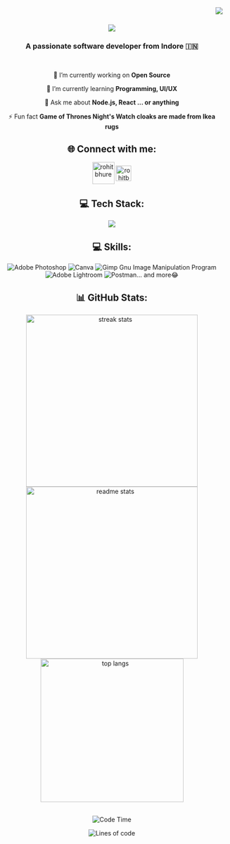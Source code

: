 <img align="right" src="https://visitor-badge.laobi.icu/badge?page_id=rohitbhure65.rohitbhure65" />

<h1 align="center">
    <img src="https://readme-typing-svg.herokuapp.com/?font=Righteous&size=35&center=true&vCenter=true&width=500&height=70&duration=3000&lines=Hi+There!+👋;+I'm+Rohit+Bhure!;Passinate+FullStack+Developer!;" />
</h1>

<h3 align="center">A passionate software developer from Indore 🇮🇳</h3>

<br/>

<div align="center">
 
 🔭 I’m currently working on **Open Source**
 
 🌱 I’m currently learning **Programming, UI/UX**

💬 Ask me about **Node.js, React ... or anything**

⚡ Fun fact **Game of Thrones Night's Watch cloaks are made from Ikea rugs**

 </div>
 
<div align="center"> 
    
## 🌐 Connect with me:
<p align="centre">
<a href="https://linkedin.com/in/rohitbhure65" target="blank"><img align="center" src="https://img.icons8.com/?size=512&id=xuvGCOXi8Wyg&format=png" alt="rohit bhure" height="50" width="50" /></a>                     
<a href="https://twitter.com/rohitbhure65" target="blank"><img align="center" src="https://cdn.worldvectorlogo.com/logos/twitter-6.svg" alt="rohitbhure65" height="35" width="35" /></a>

</p>





## 💻 Tech Stack:

<p align="center">
  <a href="https://linkedin.com/in/rohitbhure65">
    <img src="https://skillicons.dev/icons?i=cpp,html,css,js,php,mysql,mongodb,linux,bash,git,github,react,express,nodejs,nextjs,python,vscode,postman,powershell,photoshop,illustrator&theme=dark&perline=10" />
  </a>
</p>


## 💻 Skills:
![Adobe Photoshop](https://img.shields.io/badge/adobephotoshop-%2331A8FF.svg?style=for-the-badge&logo=adobephotoshop&logoColor=white) ![Canva](https://img.shields.io/badge/Canva-%2300C4CC.svg?style=for-the-badge&logo=Canva&logoColor=white) ![Gimp Gnu Image Manipulation Program](https://img.shields.io/badge/Gimp-657D8B?style=for-the-badge&logo=gimp&logoColor=FFFFFF) ![Adobe Lightroom](https://img.shields.io/badge/Adobe%20Lightroom-31A8FF.svg?style=for-the-badge&logo=Adobe%20Lightroom&logoColor=white) ![Postman](https://img.shields.io/badge/Postman-FF6C37?style=for-the-badge&logo=postman&logoColor=white)... and more😂

## 📊 GitHub Stats:

<div align=center>
  <img width=390 src="https://github-readme-streak-stats-salesp07.vercel.app/?user=rohitbhure65&count_private=true&theme=react&border_radius=10" alt="streak stats"/>
  <img width=390 src="https://github-readme-stats-salesp07.vercel.app/api?username=rohitbhure65&count_private=true&show_icons=true&theme=react&rank_icon=github&border_radius=10" alt="readme stats" />
  <br/>
  <img width=325 align="center" src="https://github-readme-stats-salesp07.vercel.app/api/top-langs/?username=rohitbhure65&hide=HTML&langs_count=8&layout=compact&theme=react&border_radius=10&size_weight=0.5&count_weight=0.5&exclude_repo=github-readme-stats" alt="top langs" />
</div>

<br>

<div align="center">



<!--START_SECTION:waka-->
![Code Time](http://img.shields.io/badge/Code%20Time-1%2C165%20hrs%2027%20mins-blue)

![Lines of code](https://img.shields.io/badge/From%20Hello%20World%20I%27ve%20Written-1.4%20million%20lines%20of%20code-blue)

</div>
